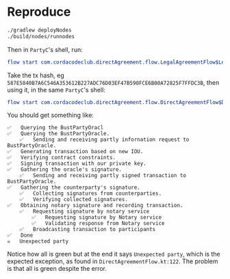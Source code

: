 # Reproduce

```sh
./gradlew deployNodes
./build/nodes/runnodes
```
Then in `PartyC`'s shell, run:

```yaml
flow start com.cordacodeclub.directAgreement.flow.LegalAgreementFlow$LegalAgreementFlowInitiator agreementValue: "20 USD", partyA: "O=PartyA,L=London,C=GB", partyB: "O=PartyB,L=New York,C=US", oracle: "O=PartyC,L=Paris,C=FR"
```
Take the tx hash, eg `587E5840B7A6C546A353612B227ADC76D03EF47B590FCE6B00A72825F7FFDC3B`, then using it, in the same `PartyC`'s shell:

```yaml
flow start com.cordacodeclub.directAgreement.flow.DirectAgreementFlow$DirectAgreementFlowInitiator txhash: "768526FDEDA4A15D814A8F60851C87254554EAC035D974D799E0030D1EF867E8", index: 0
```
You should get something like:

```
✅   Querying the BustPartyOracl
✅   Querying the BustPartyOracle.
    ✅   Sending and receiving partly infornation request to BustPartyOracle.
✅   Generating transaction based on new IOU.
✅   Verifying contract constraints.
✅   Signing transaction with our private key.
✅   Gathering the oracle's signature.
    ✅   Sending and receiving partly signed transaction to BustPartyOracle.
✅   Gathering the counterparty's signature.
    ✅   Collecting signatures from counterparties.
    ✅   Verifying collected signatures.
✅   Obtaining notary signature and recording transaction.
    ✅   Requesting signature by notary service
        ✅   Requesting signature by Notary service
        ✅   Validating response from Notary service
    ✅   Broadcasting transaction to participants
✅   Done
☠   Unexpected party
```
Notice how all is green but at the end it says `Unexpected party`, which is the expected exception, as found in `DirectAgreementFlow.kt:122`.
The problem is that all is green despite the error.